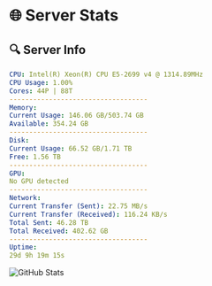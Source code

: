 # 🌐 Server Stats
## 🔍 Server Info
```yaml
CPU: Intel(R) Xeon(R) CPU E5-2699 v4 @ 1314.89MHz
CPU Usage: 1.00%
Cores: 44P | 88T
-----------------------------------
Memory:
Current Usage: 146.06 GB/503.74 GB
Available: 354.24 GB
-----------------------------------
Disk:
Current Usage: 66.52 GB/1.71 TB
Free: 1.56 TB
-----------------------------------
GPU:
No GPU detected
-----------------------------------
Network:
Current Transfer (Sent): 22.75 MB/s
Current Transfer (Received): 116.24 KB/s
Total Sent: 46.28 TB
Total Received: 402.62 GB
-----------------------------------
Uptime:
29d 9h 19m 15s
```
![GitHub Stats](https://img.shields.io/badge/Updated-2025-04-06_06:42:04-blue)